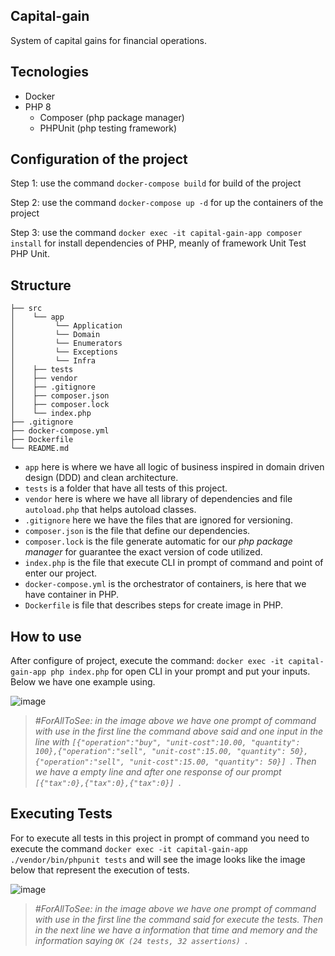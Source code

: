 ## Capital-gain
System of capital gains for financial operations.

## Tecnologies 

* Docker
* PHP 8
  * Composer (php package manager)
  * PHPUnit (php testing framework)

## Configuration of the project

Step 1: use the command `docker-compose build` for build of the project 

Step 2: use the command `docker-compose up -d` for up the containers of the project

Step 3: use the command `docker exec -it capital-gain-app composer install` for install dependencies of PHP, meanly of framework Unit Test PHP Unit.

## Structure

```
├── src
│    └── app
│         └── Application
│         └── Domain
│         └── Enumerators
│         └── Exceptions
│         └── Infra
│    ├── tests
│    ├── vendor
│    ├── .gitignore
│    ├── composer.json
│    ├── composer.lock
│    └── index.php
├── .gitignore    
├── docker-compose.yml
├── Dockerfile
└── README.md
```

- `app` here is where we have all logic of business inspired in domain driven design (DDD) and clean architecture.
- `tests` is a folder that have all tests of this project.
- `vendor` here is where we have all library of dependencies and file `autoload.php` that helps autoload classes.
- `.gitignore` here we have the files that are ignored for versioning.
- `composer.json` is the file that define our dependencies.
- `composer.lock` is the file generate automatic for our _php package manager_ for guarantee the exact version of code utilized. 
- `index.php` is the file that execute CLI in prompt of command and point of enter our project.
- `docker-compose.yml` is the orchestrator of containers, is here that we have container in PHP.
- `Dockerfile` is file that describes steps for create image in PHP.


## How to use

After configure of project, execute the command: `docker exec -it capital-gain-app php index.php` for open CLI in your prompt and put your inputs. Below we have one example using.

![image](https://user-images.githubusercontent.com/26749585/164738740-f6f61175-0f97-4551-8a3e-207cace45fb1.png)
> _#ForAllToSee: in the image above we have one prompt of command with use in the first line the command above said and 
one input in the line with `[{"operation":"buy", "unit-cost":10.00, "quantity": 100},{"operation":"sell", "unit-cost":15.00, "quantity": 50},{"operation":"sell", "unit-cost":15.00, "quantity": 50}]
`. Then we have a empty line and after one response of our prompt `[{"tax":0},{"tax":0},{"tax":0}]
`._

## Executing Tests

For to execute all tests in this project in prompt of command you need to execute the command `docker exec -it capital-gain-app ./vendor/bin/phpunit tests` and will see the image looks like the image below that represent the execution of tests.

![image](https://user-images.githubusercontent.com/26749585/164943976-0760a69e-20f5-459f-92d6-1f073b322853.png)
> _#ForAllToSee: in the image above we have one prompt of command with use in the first line the command said for execute the tests. Then in the next line we have a information that time and memory and the information saying `OK (24 tests, 32 assertions)
`_.
